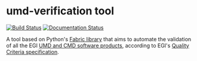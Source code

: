 
# umd-verification tool

[![Build Status](https://jenkins.egi.ifca.es/buildStatus/icon?job=Pipeline-as-Code/umd-verification/master)](https://jenkins.egi.ifca.es/job/Pipeline-as-Code/job/umd-verification/job/master/)
[![Documentation Status](https://readthedocs.org/projects/umd-verification/badge/?version=latest)](https://readthedocs.org/projects/umd-verification/?badge=latest)

A tool based on Python's [Fabric library](http://www.fabfile.org/)
that aims to automate the validation of all the EGI
[UMD and CMD software products](http://repository.egi.eu), according to
EGI's [Quality Criteria specification](http://egi-qc.github.io/).
